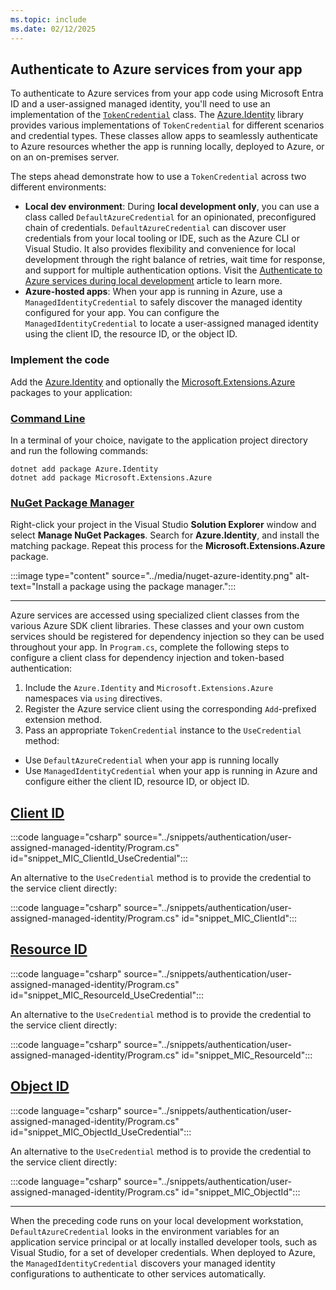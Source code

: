 ```yaml
---
ms.topic: include
ms.date: 02/12/2025
---
```


## Authenticate to Azure services from your app

To authenticate to Azure services from your app code using Microsoft Entra ID and a user-assigned managed identity, you'll need to use an implementation of the [`TokenCredential`](/dotnet/api/overview/azure/identity-readme?view=azure-dotnet#credentials) class. The [Azure.Identity](/dotnet/api/azure.identity) library provides various implementations of `TokenCredential` for different scenarios and credential types. These classes allow apps to seamlessly authenticate to Azure resources whether the app is running locally, deployed to Azure, or on an on-premises server.

The steps ahead demonstrate how to use a `TokenCredential` across two different environments:

- **Local dev environment**: During **local development only**, you can use a class called `DefaultAzureCredential` for an opinionated, preconfigured chain of credentials. `DefaultAzureCredential` can discover user credentials from your local tooling or IDE, such as the Azure CLI or Visual Studio. It also provides flexibility and convenience for local development through the right balance of retries, wait time for response, and support for multiple authentication options. Visit the [Authenticate to Azure services during local development](/dotnet/azure/sdk/authentication/local-development-dev-accounts) article to learn more.
- **Azure-hosted apps**: When your app is running in Azure, use a `ManagedIdentityCredential` to safely discover the managed identity configured for your app. You can configure the `ManagedIdentityCredential` to locate a user-assigned managed identity using the client ID, the resource ID, or the object ID.

### Implement the code

Add the [Azure.Identity](/dotnet/api/azure.identity) and optionally the [Microsoft.Extensions.Azure](/dotnet/api/microsoft.extensions.azure) packages to your application:

### [Command Line](#tab/command-line)

In a terminal of your choice, navigate to the application project directory and run the following commands:

```dotnetcli
dotnet add package Azure.Identity
dotnet add package Microsoft.Extensions.Azure
```

### [NuGet Package Manager](#tab/nuget-package)

Right-click your project in the Visual Studio **Solution Explorer** window and select **Manage NuGet Packages**. Search for **Azure.Identity**, and install the matching package. Repeat this process for the **Microsoft.Extensions.Azure** package.

:::image type="content" source="../media/nuget-azure-identity.png" alt-text="Install a package using the package manager.":::

---

Azure services are accessed using specialized client classes from the various Azure SDK client libraries. These classes and your own custom services should be registered for dependency injection so they can be used throughout your app. In `Program.cs`, complete the following steps to configure a client class for dependency injection and token-based authentication:

1. Include the `Azure.Identity` and `Microsoft.Extensions.Azure` namespaces via `using` directives.
1. Register the Azure service client using the corresponding `Add`-prefixed extension method.
1. Pass an appropriate `TokenCredential` instance to the `UseCredential` method:

- Use `DefaultAzureCredential` when your app is running locally
- Use `ManagedIdentityCredential` when your app is running in Azure and configure either the client ID, resource ID, or object ID.

## [Client ID](#tab/client-id)

:::code language="csharp" source="../snippets/authentication/user-assigned-managed-identity/Program.cs" id="snippet_MIC_ClientId_UseCredential":::

An alternative to the `UseCredential` method is to provide the credential to the service client directly:

:::code language="csharp" source="../snippets/authentication/user-assigned-managed-identity/Program.cs" id="snippet_MIC_ClientId":::

## [Resource ID](#tab/resource-id)

:::code language="csharp" source="../snippets/authentication/user-assigned-managed-identity/Program.cs" id="snippet_MIC_ResourceId_UseCredential":::

An alternative to the `UseCredential` method is to provide the credential to the service client directly:

:::code language="csharp" source="../snippets/authentication/user-assigned-managed-identity/Program.cs" id="snippet_MIC_ResourceId":::

## [Object ID](#tab/object-id)

:::code language="csharp" source="../snippets/authentication/user-assigned-managed-identity/Program.cs" id="snippet_MIC_ObjectId_UseCredential":::

An alternative to the `UseCredential` method is to provide the credential to the service client directly:

:::code language="csharp" source="../snippets/authentication/user-assigned-managed-identity/Program.cs" id="snippet_MIC_ObjectId":::

---

When the preceding code runs on your local development workstation, `DefaultAzureCredential` looks in the environment variables for an application service principal or at locally installed developer tools, such as Visual Studio, for a set of developer credentials. When deployed to Azure, the `ManagedIdentityCredential` discovers your managed identity configurations to authenticate to other services automatically.
